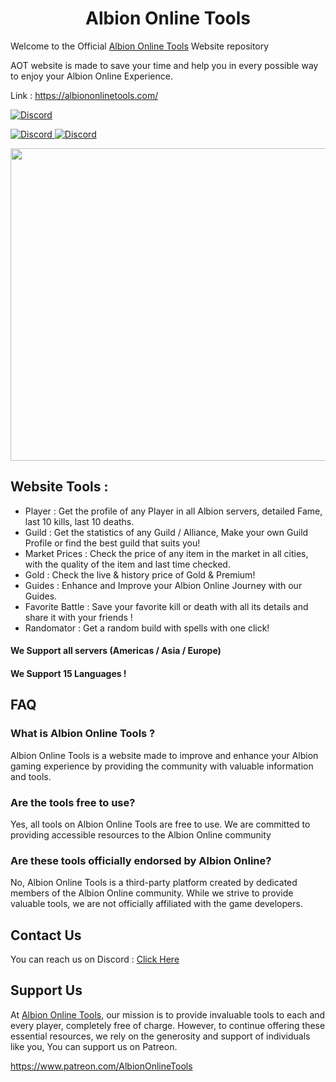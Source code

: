 <h1 align="center"> Albion Online Tools </h1>

Welcome to the Official [Albion Online Tools](https://albiononlinetools.com/) Website repository

AOT website is made to save your time and help you in every possible way to enjoy your Albion Online Experience.

Link : https://albiononlinetools.com/

[![Discord](https://img.shields.io/discord/1095372949718048771?color=660033&label=Discord&logo=discord&logoColor=white&style=flat)](https://discord.gg/7pv5b8XWVy)

<a target="_blank" href="https://discordapp.com/users/907731551431835658">
    <img alt="Discord" src="https://img.shields.io/badge/legita-00006b.svg?&style=for-the-badge&logo=Discord&logoColor=white" />
</a>
<a target="_blank" href="https://discordapp.com/users/244832437312552961">
    <img alt="Discord" src="https://img.shields.io/badge/mootje-00006b.svg?&style=for-the-badge&logo=Discord&logoColor=white" />
</a>

<p align="center" align='right'>
  <img src="https://github.com/Albion-Online-Tools/AlbionOnlineTools/assets/50632062/ee9e86c4-392d-4429-aa84-bd5ceb4ed772" width="900" height="500" />
</p>

## Website Tools : 

- Player : Get the profile of any Player in all Albion servers, detailed Fame, last 10 kills, last 10 deaths.
- Guild : Get the statistics of any Guild / Alliance, Make your own Guild Profile or find the best guild that suits you!
- Market Prices : Check the price of any item in the market in all cities, with the quality of the item and last time checked.
- Gold : Check the live & history price of Gold & Premium!
- Guides : Enhance and Improve your Albion Online Journey with our Guides.
- Favorite Battle : Save your favorite kill or death with all its details and share it with your friends !
- Randomator : Get a random build with spells with one click!
#### We Support all servers (Americas / Asia / Europe)
#### We Support 15 Languages !

## FAQ
### What is Albion Online Tools ?
  Albion Online Tools is a website made to improve and enhance your Albion gaming experience by providing the community with valuable information and tools.
### Are the tools free to use?
Yes, all tools on Albion Online Tools are free to use. We are committed to providing accessible resources to the Albion Online community
### Are these tools officially endorsed by Albion Online?
No, Albion Online Tools is a third-party platform created by dedicated members of the Albion Online community. While we strive to provide valuable tools, we are not officially affiliated with the game developers.

## Contact Us
You can reach us on Discord : [Click Here](https://discord.com/invite/albion-online-tools-1095372949718048771)

## Support Us
At [Albion Online Tools](https://albiononlinetools.com/), our mission is to provide invaluable tools to each and every player, completely free of charge. However, to continue offering these essential resources, we rely on the generosity and support of individuals like you, You can support us on Patreon.

https://www.patreon.com/AlbionOnlineTools
